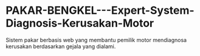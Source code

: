 # PAKAR-BENGKEL---Expert-System-Diagnosis-Kerusakan-Motor
Sistem pakar berbasis web yang membantu pemilik motor mendiagnosa kerusakan berdasarkan gejala yang dialami.
